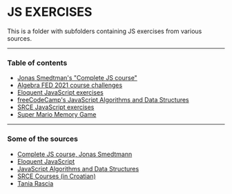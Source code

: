 # JS EXERCISES

This is a folder with subfolders containing JS exercises from various sources.
<br>

___

### Table of contents

- [Jonas Smedtman's "Complete JS course"](Jonas/)
- [Algebra FED 2021 course challenges](algebra/)
- [Eloquent JavaScript exercises](eloquent-js/)
- [freeCodeCamp's JavaScript Algorithms and Data Structures](freeCodeCamp/)
- [SRCE JavaScript exercises](srce/)
- [Super Mario Memory Game](super-mario-memory/)

___

### Some of the sources

- [Complete JS course, Jonas Smedtmann](https://www.udemy.com/course/the-complete-javascript-course/)
- [Eloquent JavaScript](https://eloquentjavascript.net/)
- [JavaScript Algorithms and Data Structures](https://www.freecodecamp.org/learn/javascript-algorithms-and-data-structures/)
- [SRCE Courses (in Croatian)](https://www.srce.unizg.hr/tecajevi)
- [Tania Rascia](https://www.taniarascia.com/)
